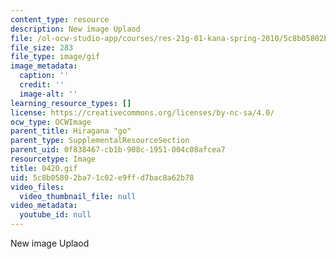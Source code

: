 ```yaml
---
content_type: resource
description: New image Uplaod
file: /ol-ocw-studio-app/courses/res-21g-01-kana-spring-2010/5c8b05802ba71c02e9ffd7bac8a62b78_0420.gif
file_size: 283
file_type: image/gif
image_metadata:
  caption: ''
  credit: ''
  image-alt: ''
learning_resource_types: []
license: https://creativecommons.org/licenses/by-nc-sa/4.0/
ocw_type: OCWImage
parent_title: Hiragana "go"
parent_type: SupplementalResourceSection
parent_uid: 0f838467-cb1b-908c-1951-004c08afcea7
resourcetype: Image
title: 0420.gif
uid: 5c8b0580-2ba7-1c02-e9ff-d7bac8a62b78
video_files:
  video_thumbnail_file: null
video_metadata:
  youtube_id: null
---
```

New image Uplaod
